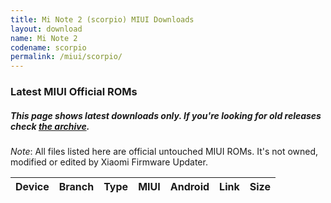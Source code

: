 ```yaml
---
title: Mi Note 2 (scorpio) MIUI Downloads
layout: download
name: Mi Note 2
codename: scorpio
permalink: /miui/scorpio/
---
```

### Latest MIUI Official ROMs
##### This page shows latest downloads only. If you're looking for old releases check [the archive](/archive/miui/scorpio/).
*Note*: All files listed here are official untouched MIUI ROMs. It's not owned, modified or edited by Xiaomi Firmware Updater.

<div class="table-responsive-md" id="table-wrapper">
<table id="miui" class="compact table table-striped table-hover table-sm">
    <thead class="thead-dark">
        <tr>
            <th>Device</th>
            <th>Branch</th>
            <th>Type</th>
            <th>MIUI</th>
            <th>Android</th>
            <th>Link</th>
            <th>Size</th>
        </tr>
    </thead>
    <script>loadMiuiDownloads('scorpio')</script>
</table>
</div>

